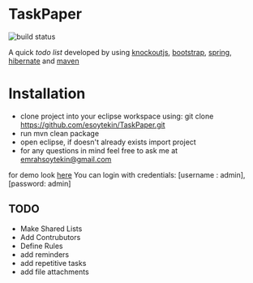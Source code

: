 # TaskPaper
![build status](https://travis-ci.org/esoytekin/TaskPaper.svg?branch=master)

A quick *todo list* developed by using [knockoutjs](http://knockoutjs.com), [bootstrap](http://getbootstrap.com/css/), [spring](http://spring.io/), [hibernate](http://hibernate.org/) and [maven](https://maven.apache.org/)

# Installation
* clone project into your eclipse workspace using:
git clone https://github.com/esoytekin/TaskPaper.git
* run mvn clean package
* open eclipse, if doesn't already exists import project
* for any questions in mind feel free to ask me at emrahsoytekin@gmail.com

for demo look [here](http://emrahs.duckdns.org:8080/TaskPaper)
You can login with credentials: [username : admin], [password: admin]

## TODO
* Make Shared Lists
* Add Contrubutors 
* Define Rules
* add reminders
* add repetitive tasks
* add file attachments
